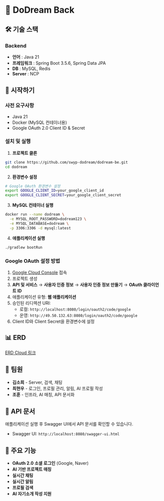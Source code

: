 # 🌟 DoDream Back

## 🛠 기술 스택

### Backend
- **언어** : Java 21
- **프레임워크** : Spring Boot 3.5.6, Spring Data JPA
- **DB** : MySQL, Redis
- **Server** : NCP

## 🚀 시작하기

### 사전 요구사항
- Java 21
- Docker (MySQL 컨테이너용)
- Google OAuth 2.0 Client ID & Secret

### 설치 및 실행

1. **프로젝트 클론**
```bash
git clone https://github.com/swyp-dodream/dodream-be.git
cd dodream
```

2. **환경변수 설정**
```bash
# Google OAuth 환경변수 설정
export GOOGLE_CLIENT_ID=your_google_client_id
export GOOGLE_CLIENT_SECRET=your_google_client_secret
```

3. **MySQL 컨테이너 실행**
```bash
docker run --name dodream \
  -e MYSQL_ROOT_PASSWORD=dodream123 \
  -e MYSQL_DATABASE=dodream \
  -p 3306:3306 -d mysql:latest
```

4. **애플리케이션 실행**
```bash
./gradlew bootRun
```

### Google OAuth 설정 방법

1. [Google Cloud Console](https://console.cloud.google.com/) 접속
2. 프로젝트 생성
3. **API 및 서비스** → **사용자 인증 정보** → **사용자 인증 정보 만들기** → **OAuth 클라이언트 ID**
4. 애플리케이션 유형: **웹 애플리케이션**
5. 승인된 리디렉션 URI:
   - 로컬: `http://localhost:8080/login/oauth2/code/google`
   - 운영: `http://49.50.132.63:8080/login/oauth2/code/google`
6. Client ID와 Client Secret을 환경변수에 설정

## 📊 ERD

[ERD Cloud 링크](https://www.erdcloud.com/d/fZNNYLXx5ggoB7DNe)

## 👥 팀원

- **김소희** - Server, 검색, 채팅
- **최현우** - 로그인, 프로필 관리, 알림, AI 프로필 작성
- **조훈** - 인프라, AI 매칭, API 문서화

## 📝 API 문서

애플리케이션 실행 후 Swagger UI에서 API 문서를 확인할 수 있습니다.
- Swagger UI: `http://localhost:8080/swagger-ui.html`

## 🔧 주요 기능

- **OAuth 2.0 소셜 로그인** (Google, Naver)
- **AI 기반 프로젝트 매칭**
- **실시간 채팅**
- **실시간 알림**
- **프로필 검색**
- **AI 자기소개 작성 지원**


